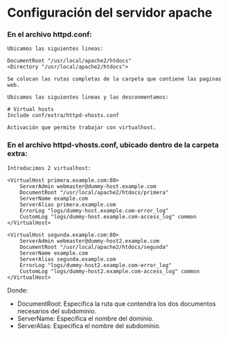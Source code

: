 # Configuración del servidor apache

### En el archivo **httpd.conf**:
~~~
Ubicamos las siguientes lineas:

DocumentRoot "/usr/local/apache2/htdocs"
<Directory "/usr/local/apache2/htdocs">

Se colocan las rutas completas de la carpeta que contiene las paginas web. 
~~~

~~~
Ubicamos las siguientes lineas y las desconmentamos:

# Virtual hosts
Include conf/extra/httpd-vhosts.conf

Activación que permite trabajar con virtualhost.
~~~

### En el archivo **httpd-vhosts.conf**, ubicado dentro de la carpeta extra:
~~~
Introducimos 2 virtualhost:

<VirtualHost primera.example.com:80>
    ServerAdmin webmaster@dummy-host.example.com
    DocumentRoot "/usr/local/apache2/htdocs/primera"
    ServerName example.com
    ServerAlias primera.example.com
    ErrorLog "logs/dummy-host.example.com-error_log"
    CustomLog "logs/dummy-host.example.com-access_log" common
</VirtualHost>

<VirtualHost segunda.example.com:80>
    ServerAdmin webmaster@dummy-host2.example.com
    DocumentRoot "/usr/local/apache2/htdocs/segunda"
    ServerName example.com
    ServerAlias segunda.example.com
    ErrorLog "logs/dummy-host2.example.com-error_log"
    CustomLog "logs/dummy-host2.example.com-access_log" common
</VirtualHost>
~~~
Donde:
- DocumentRoot: Especifica la ruta que contendra los dos documentos necesarios del subdominio.
- ServerName: Especifica el nombre del dominio.
- ServerAlias: Especifica el nombre del subdominio.